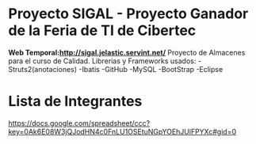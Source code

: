 Proyecto SIGAL - Proyecto Ganador de la Feria de TI de Cibertec
=============
<strong>Web Temporal:http://sigal.jelastic.servint.net/</strong>
Proyecto de Almacenes para el curso de Calidad.
Librerias y Frameworks usados:
-Struts2(anotaciones)
-Ibatis
-GitHub
-MySQL
-BootStrap
-Eclipse

Lista de Integrantes
=============
https://docs.google.com/spreadsheet/ccc?key=0Ak6E08W3jQJodHN4c0FnLU1OSEtuNGpYOEhJUlFPYXc#gid=0

